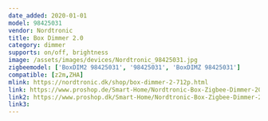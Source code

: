 ```yaml
---
date_added: 2020-01-01
model: 98425031
vendor: Nordtronic
title: Box Dimmer 2.0
category: dimmer
supports: on/off, brightness
image: /assets/images/devices/Nordtronic_98425031.jpg
zigbeemodel: ['BoxDIM2 98425031', '98425031', 'BoxDIMZ 98425031']
compatible: [z2m,ZHA]
mlink: https://nordtronic.dk/shop/box-dimmer-2-712p.html
link: https://www.proshop.de/Smart-Home/Nordtronic-Box-Zigbee-Dimmer-20/2805648
link2: https://www.proshop.dk/Smart-Home/Nordtronic-Box-Zigbee-Dimmer-20/2805648
link3: 
---
```

